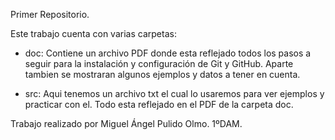 Primer Repositorio.

Este trabajo cuenta con varias carpetas:

- doc: Contiene un archivo PDF donde esta reflejado todos los pasos a seguir para la instalación y configuración de Git y GitHub.
       Aparte tambien se mostraran algunos ejemplos y datos a tener en cuenta.

- src: Aqui tenemos un archivo txt el cual lo usaremos para ver ejemplos y practicar con el. Todo esta reflejado en el PDF de la carpeta doc.

Trabajo realizado por Miguel Ángel Pulido Olmo.
1ºDAM.